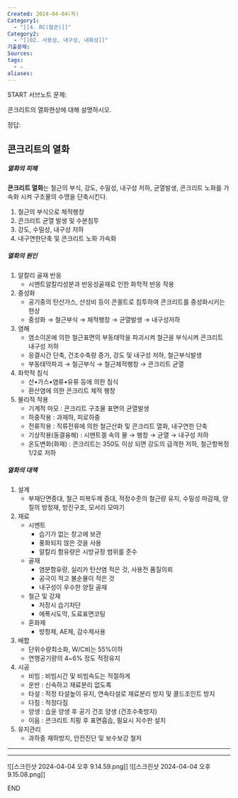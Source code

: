 ```yaml
---
Created: 2024-04-04(목)
Category1:
  - "[[4. RC(철콘)]]"
Category2:
  - "[[02. 사용성, 내구성, 내화성]]"
기출문제: 
Sources: 
tags:
  - ✏️
aliases:
---
```

START
서브노트
문제:  

콘크리트의 열화현상에 대해 설명하시오.

정답: 
## 콘크리트의 열화 


##### 열화의 피해
**콘크리트 열화**는 철근의 부식, 강도, 수밀성, 내구성 저하, 균열발생, 콘크리트 노화를 가속화 시켜 구조물의 수명을 단축시킨다.
1. 철근의 부식으로 체적팽창
2. 콘크리트 균열 발생 및 수분침투
3. 강도, 수밀성, 내구성 저하
4. 내구연한단축 및 콘크리트 노화 가속화
##### 열화의 원인
1. 알칼리 골재 반응
	- 시멘트알칼리성분과 반응성골재로 인한 화학적 반응 작용
1. 중성화
	- 공기중의 탄산가스, 산성비 등이 콘킐트로 침투하여 콘크리트를 중성화시키는 현상
	- 중성화 → 철근부식 → 체적팽창 → 균열발생 → 내구성저하
1. 염해
	- 염소이온에 의한 철근표면의 부동태막을 파괴시켜 철근을 부식시켜 콘크리트 내구성 저하
	- 응결시간 단축, 건조수축량 증가, 강도 및 내구성 저하, 철근부식발생
	- 부동태막파괴 → 철근부식 → 철근체적팽창 → 콘크리트 균열
1. 화학적 침식
	- 산•가스•염류•유류 등에 의한 침식
	- 환산염에 의한 콘크리트 체적 팽창
1. 물리적 작용
	- 기계적 마모 : 콘크리트 구조물 표면의 균열발생
	- 하중작용 : 과재하, 피로하중
	- 전류작용 : 직류전류에 의한 철근산화 및 콘크리트 열화, 내구연한 단축
	- 기상작용(동결융해) : 시멘트겔 속의 물 → 팽창 → 균열 → 내구성 저하
	- 온도변화(화재) : 콘크리트는 350도 이상 되면 강도의 급격한 저하, 철근항복정 1/2로 저하
##### 열화의 대책
1. 설계
	- 부재단면증대, 철근 피복두께 증대, 적정수준의 철근량 유지, 수밀성 마감재, 양질의 방청재, 방진구조, 모서리 모따기
1. 재료
	- 시멘트
		- 습기가 없는 창고에 보관
		- 풍화되지 않은 것을 사용
		- 알칼리 함유량은 시방규정 범위를 준수
	- 골재
		- 염분함유량, 실리카 탄산염 적은 것, 사용전 품질의뢰
		- 공극이 적고 불순물이 적은 것
		- 내구성이 우수한 양질 골재
	- 철근 및 강재
		- 저장시 습기차단
		- 에폭시도막, 도료표면코팅
	- 혼화제
		- 방청제, AE제, 감수제사용
2. 배합
	- 단위수량최소화, W/C비는 55%이하
	- 연행공기량의 4~6% 정도 적정유지
3. 시공
	- 비빔 : 비빔시간 및 비빔속도는 적절하게
	- 운반 : 신속하고 재료분리 없도록
	- 타설 : 적정 타설높이 유지, 연속타설로 재료분리 방지 및 콜드조인트 방지
	- 다짐 : 적정다짐
	- 양생 : 습윤 양생 후 공기 건조 양생 (건조수축방지)
	- 이음 : 콘크리트 치핑 후 표면흡습, 필요시 지수판 설치
4. 유지관리
	- 과하중 재하방지, 안전진단 및 보수보강 철저

***
***

![[스크린샷 2024-04-04 오후 9.14.59.png]]
![[스크린샷 2024-04-04 오후 9.15.08.png]]
<!--ID: 1712233553515-->
END

